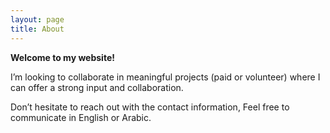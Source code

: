 ```yaml
---
layout: page
title: About
---
```


**Welcome to my website!**

I’m looking to collaborate in meaningful projects (paid or volunteer) where I can offer a strong input and collaboration.

Don’t hesitate to reach out with the contact information, Feel free to communicate in English or Arabic.
